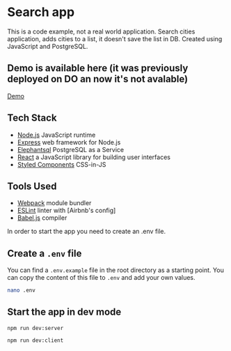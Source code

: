 # Search app

This is a code example, not a real world application.
Search cities application, adds cities to a list, it doesn't save the list in DB.
Created using JavaScript and PostgreSQL.

## Demo is available here (it was previously deployed on DO an now it's not avalable)

[Demo](http://64.226.104.96:3001/)

## Tech Stack

-   [Node.js](https://nodejs.org/en/) JavaScript runtime
-   [Express](https://expressjs.com/) web framework for Node.js
-   [Elephantsql](https://elephantsql.com) PostgreSQL as a Service
-   [React](https://reactjs.org/) a JavaScript library for building user interfaces
-   [Styled Components](https://www.styled-components.com/) CSS-in-JS

## Tools Used

-   [Webpack](https://webpack.js.org/) module bundler
-   [ESLint](http://eslint.org/) linter with [Airbnb's config]
-   [Babel.js](https://babeljs.io/) compiler

In order to start the app you need to create an .env file.

## Create a `.env` file

You can find a `.env.example` file in the root directory as a starting point. You can copy the content of this file to `.env` and add your own values.

```bash
nano .env
```

## Start the app in dev mode

```
npm run dev:server
```

```
npm run dev:client
```
